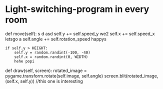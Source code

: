 # Light-switching-program in every room
def move(self):
s
d
asd
    self.y += self.speed_y
    we2
    self.x += self.speed_x
    letsgo
    a
    self.angle += self.rotation_speed
    happys
    
    if self.y > HEIGHT:
        self.y = random.randint(-100, -40)
        self.x = random.randint(0, WIDTH)
        hehe popi 
def draw(self, screen):
    rotated_image = pygame.transform.rotate(self.image, self.angle)
    screen.blit(rotated_image, (self.x, self.y))
//this one is interesting
